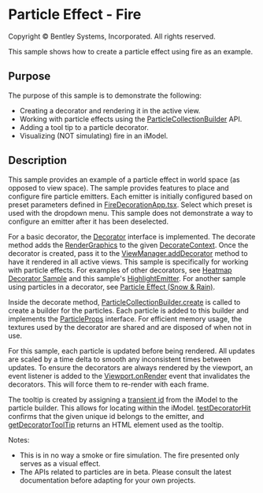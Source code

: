 # Particle Effect - Fire

Copyright © Bentley Systems, Incorporated. All rights reserved.

This sample shows how to create a particle effect using fire as an example.

## Purpose

The purpose of this sample is to demonstrate the following:

* Creating a decorator and rendering it in the active view.
* Working with particle effects using the [ParticleCollectionBuilder](https://www.itwinjs.org/v2/reference/imodeljs-frontend/rendering/particlecollectionbuilder) API.
* Adding a tool tip to a particle decorator.
* Visualizing (NOT simulating) fire in an iModel.

## Description

This sample provides an example of a particle effect in world space (as opposed to view space). The sample provides features to place and configure fire particle emitters.  Each emitter is initially configured based on preset parameters defined in [FireDecorationApp.tsx](./FireDecorationApp.tsx).  Select which preset is used with the dropdown menu.  This sample does not demonstrate a way to configure an emitter after it has been deselected.

For a basic decorator, the [Decorator](https://www.itwinjs.org/v2/reference/imodeljs-frontend/views/decorator/) interface is implemented. The decorate method adds the [RenderGraphics](https://www.itwinjs.org/v2/reference/imodeljs-frontend/rendering/rendergraphic/) to the given [DecorateContext](https://www.itwinjs.org/v2/reference/imodeljs-frontend/rendering/decoratecontext). Once the decorator is created, pass it to the [ViewManager.addDecorator](https://www.itwinjs.org/v2/reference/imodeljs-frontend/views/viewmanager/adddecorator/) method to have it rendered in all active views. This sample is specifically for working with particle effects. For examples of other decorators, see [Heatmap Decorator Sample](../heatmap-decorator-sample/readme.md) and this sample's [HighlightEmitter](./FireDecorator.ts).  For another sample using particles in a decorator, see [Particle Effect (Snow & Rain)](../snow-rain-sample/README.md).

Inside the decorate method, [ParticleCollectionBuilder.create](https://www.itwinjs.org/v2/reference/imodeljs-frontend/rendering/particlecollectionbuilder/particlecollectionbuilder.create/) is called to create a builder for the particles.  Each particle is added to this builder and implements the [ParticleProps](https://www.itwinjs.org/v2/reference/imodeljs-frontend/rendering/particleprops/?term=partic) interface.  For efficient memory usage, the textures used by the decorator are shared and are disposed of when not in use.

For this sample, each particle is updated before being rendered.  All updates are scaled by a time delta to smooth any inconsistent times between updates.  To ensure the decorators are always rendered by the viewport, an event listener is added to the [Viewport.onRender](https://www.itwinjs.org/v2/reference/imodeljs-frontend/views/viewport/?term=onrender#onrender) event that invalidates the decorators.  This will force them to re-render with each frame.

The tooltip is created by assigning a [transient id](https://www.itwinjs.org/v2/reference/imodeljs-frontend/imodelconnection/imodelconnection/?term=transientids#transientids) from the iModel to the particle builder. This allows for locating within the iModel. [testDecoratorHit](https://www.itwinjs.org/v2/reference/imodeljs-frontend/views/decorator/testdecorationhit/) confirms that the given unique id belongs to the emitter, and [getDecoratorToolTip](https://www.itwinjs.org/v2/reference/imodeljs-frontend/views/decorator/getdecorationtooltip/) returns an HTML element used as the tooltip.

Notes:

* This is in no way a smoke or fire simulation.  The fire presented only serves as a visual effect.
* The APIs related to particles are in beta.  Please consult the latest documentation before adapting for your own projects.
